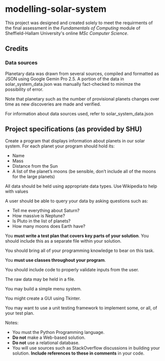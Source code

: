 # modelling-solar-system

This project was designed and created solely to meet the requirments of the final assessment in the *Fundamentals of Computing* module of Sheffield-Hallam University's online *MSc Computer Science*.

## Credits

### Data sources

Planetary data was drawn from several sources, compiled and formatted as JSON using Google Gemin Pro 2.5. A portion of the data in solar_system_data.json was manually fact-checked to minimze the possibility of error.

Note that planetary such as the number of provisional planets changes over time as new discoveries are made and verified.

For information about data sources used, refer to solar_system_data.json

## Project specifications (as provided by SHU)

Create a program that displays information about planets in our solar system. For each planet your program should hold its:

* Name
* Mass
* Distance from the Sun
* A list of the planet’s moons (be sensible, don’t include all of the moons for the large planets)

All data should be held using appropriate data types. Use Wikipedia to help with values

A user should be able to query your data by asking questions such as:

* Tell me everything about Saturn?
* How massive is Neptune?
* Is Pluto in the list of planets?
* How many moons does Earth have?

You **must write a test plan that covers key parts of your solution**. You should include this as a separate file within your solution.

You should bring all of your programming knowledge to bear on this task.

You **must use classes throughout your program**.

You should include code to properly validate inputs from the user.

The raw data may be held in a file.

You may build a simple menu system.

You might create a GUI using Tkinter.

You may want to use a unit testing framework to implement some, or all, of your test plan.

Notes:

* You must the Python Programming language.
* **Do not** make a Web-based solution.
* **Do not** use a relational database.
* You will use sources such as StackOverflow discussions in building your solution. **Include references to these in comments** in your code.  
